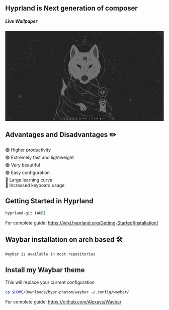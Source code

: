 ## Hyprland is Next generation of composer

##### Live Wallpaper
<img src="assets/phantom_theme.gif" alt="Main screen theme 4" align="center">

## Advantages and Disadvantages ✏️
🟢 Higher productivity<br>
🟢 Extremely fast and lightweight<br>
🟢 Very beautiful<br>
🟢 Easy configuration<br>
🔴 Large learning curve<br>
🔴 Increased keyboard usage


## Getting Started in Hyprland
```sh
hyprland-git (AUR)
```
For complete guide: https://wiki.hyprland.org/Getting-Started/Installation/

## Waybar installation on arch based 🛠
```sh
Waybar is available in most repositories
```

## Install my Waybar theme
This will replace your current configuration
```sh
cp $HOME/Downloads/hypr-phatom/waybar ~/.config/waybar/
```
For complete guide: https://github.com/Alexays/Waybar
